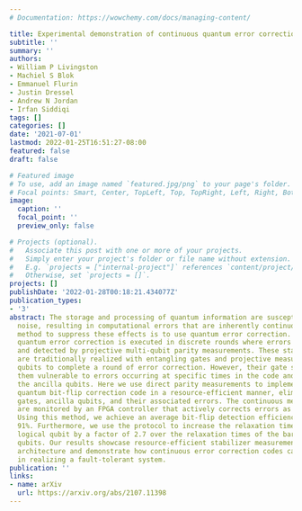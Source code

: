 ```yaml
---
# Documentation: https://wowchemy.com/docs/managing-content/

title: Experimental demonstration of continuous quantum error correction
subtitle: ''
summary: ''
authors:
- William P Livingston
- Machiel S Blok
- Emmanuel Flurin
- Justin Dressel
- Andrew N Jordan
- Irfan Siddiqi
tags: []
categories: []
date: '2021-07-01'
lastmod: 2022-01-25T16:51:27-08:00
featured: false
draft: false

# Featured image
# To use, add an image named `featured.jpg/png` to your page's folder.
# Focal points: Smart, Center, TopLeft, Top, TopRight, Left, Right, BottomLeft, Bottom, BottomRight.
image:
  caption: ''
  focal_point: ''
  preview_only: false

# Projects (optional).
#   Associate this post with one or more of your projects.
#   Simply enter your project's folder or file name without extension.
#   E.g. `projects = ["internal-project"]` references `content/project/deep-learning/index.md`.
#   Otherwise, set `projects = []`.
projects: []
publishDate: '2022-01-28T00:18:21.434077Z'
publication_types:
- '3'
abstract: The storage and processing of quantum information are susceptible to external
  noise, resulting in computational errors that are inherently continuous A powerful
  method to suppress these effects is to use quantum error correction. Typically,
  quantum error correction is executed in discrete rounds where errors are digitized
  and detected by projective multi-qubit parity measurements. These stabilizer measurements
  are traditionally realized with entangling gates and projective measurement on ancillary
  qubits to complete a round of error correction. However, their gate structure makes
  them vulnerable to errors occurring at specific times in the code and errors on
  the ancilla qubits. Here we use direct parity measurements to implement a continuous
  quantum bit-flip correction code in a resource-efficient manner, eliminating entangling
  gates, ancilla qubits, and their associated errors. The continuous measurements
  are monitored by an FPGA controller that actively corrects errors as they are detected.
  Using this method, we achieve an average bit-flip detection efficiency of up to
  91%. Furthermore, we use the protocol to increase the relaxation time of the protected
  logical qubit by a factor of 2.7 over the relaxation times of the bare comprising
  qubits. Our results showcase resource-efficient stabilizer measurements in a multi-qubit
  architecture and demonstrate how continuous error correction codes can address challenges
  in realizing a fault-tolerant system.
publication: ''
links:
- name: arXiv
  url: https://arxiv.org/abs/2107.11398
---
```

